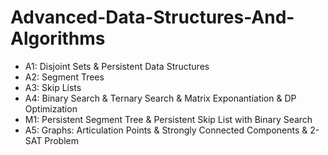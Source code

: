 # Advanced-Data-Structures-And-Algorithms

* A1: Disjoint Sets & Persistent Data Structures
* A2: Segment Trees
* A3: Skip Lists 
* A4: Binary Search & Ternary Search & Matrix Exponantiation & DP Optimization
* M1: Persistent Segment Tree & Persistent Skip List with Binary Search
* A5: Graphs: Articulation Points & Strongly Connected Components & 2-SAT Problem
